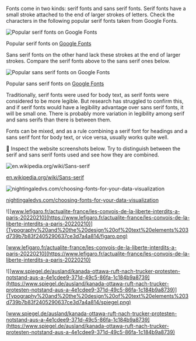 Fonts come in two kinds: serif fonts and sans serif fonts. Serif fonts have a small stroke attached to the end of larger strokes of letters. Check the characters in the following popular serif fonts taken from Google Fonts.

![Popular serif fonts on [Google Fonts](https://fonts.google.com)](Typography%20and%20the%20design%20of%20text%20elements%203d739b7b83f2405290637ce3d7a4a814/serif.png)

Popular serif fonts on [Google Fonts](https://fonts.google.com)

Sans serif fonts on the other hand lack these strokes at the end of larger strokes. Compare the serif fonts above to the sans serif ones below.

![Popular sans serif fonts on [Google Fonts](fonts.google.com)](Typography%20and%20the%20design%20of%20text%20elements%203d739b7b83f2405290637ce3d7a4a814/sans-serif.png)

Popular sans serif fonts on [Google Fonts](https://fonts.google.com)

Traditionally, serif fonts were used for body text, as serif fonts were considered to be more legible. But research has struggled to confirm this, and if serif fonts would have a legibility advantage over sans serif fonts, it will be small one. There is probably more variation in legibility among serif and sans serifs than there is between them.

Fonts can be mixed, and as a rule combining a serif font for headings and a sans serif font for body text, or vice versa, usually works quite well.

<aside>
🔎 Inspect the website screenshots below. Try to distinguish between the serif and sans serif fonts used and see how they are combined.

</aside>

![[en.wikipedia.org/wiki/Sans-serif](https://en.wikipedia.org/wiki/Sans-serif)](Typography%20and%20the%20design%20of%20text%20elements%203d739b7b83f2405290637ce3d7a4a814/wikipedia.png)

[en.wikipedia.org/wiki/Sans-serif](https://en.wikipedia.org/wiki/Sans-serif)

![ [nightingaledvs.com/choosing-fonts-for-your-data-visualization](https://nightingaledvs.com/choosing-fonts-for-your-data-visualization/)](Typography%20and%20the%20design%20of%20text%20elements%203d739b7b83f2405290637ce3d7a4a814/nightinggale.png)

 [nightingaledvs.com/choosing-fonts-for-your-data-visualization](https://nightingaledvs.com/choosing-fonts-for-your-data-visualization/)

![[www.lefigaro.fr/actualite-france/les-convois-de-la-liberte-interdits-a-paris-20220210](https://www.lefigaro.fr/actualite-france/les-convois-de-la-liberte-interdits-a-paris-20220210)](Typography%20and%20the%20design%20of%20text%20elements%203d739b7b83f2405290637ce3d7a4a814/figaro.png)

[www.lefigaro.fr/actualite-france/les-convois-de-la-liberte-interdits-a-paris-20220210](https://www.lefigaro.fr/actualite-france/les-convois-de-la-liberte-interdits-a-paris-20220210)

![[www.spiegel.de/ausland/kanada-ottawa-ruft-nach-trucker-protesten-notstand-aus-a-4e1cdee9-371d-49c5-86fa-1c184b9a8739](https://www.spiegel.de/ausland/kanada-ottawa-ruft-nach-trucker-protesten-notstand-aus-a-4e1cdee9-371d-49c5-86fa-1c184b9a8739)](Typography%20and%20the%20design%20of%20text%20elements%203d739b7b83f2405290637ce3d7a4a814/spiegel.png)

[www.spiegel.de/ausland/kanada-ottawa-ruft-nach-trucker-protesten-notstand-aus-a-4e1cdee9-371d-49c5-86fa-1c184b9a8739](https://www.spiegel.de/ausland/kanada-ottawa-ruft-nach-trucker-protesten-notstand-aus-a-4e1cdee9-371d-49c5-86fa-1c184b9a8739)